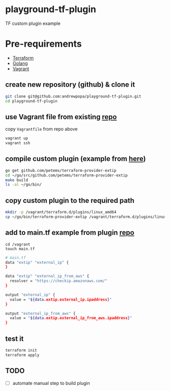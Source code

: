 # playground-tf-plugin
TF custom plugin example

# Pre-requirements

- [Terraform](https://www.terraform.io/downloads.html)
- [Golang](https://golang.org/dl/)
- [Vagrant](https://www.vagrantup.com/downloads.html)

## create new repository (github) & clone it

```bash
git clone git@github.com:andrewpopa/playground-tf-plugin.git
cd playground-tf-plugin
```

## use Vagrant file from existing [repo](https://github.com/kikitux/golang-110)

copy `Vagrantfile` from repo above

```bash
vagrant up
vagrant ssh
```

## compile custom plugin (example from [here](https://github.com/petems/terraform-provider-extip))

```bash
go get github.com/petems/terraform-provider-extip
cd ~/go/src/github.com/petems/terraform-provider-extip
make build
ls -al ~/go/bin/
```

## copy custom plugin to the required path
```bash
mkdir -p /vagrant/terraform.d/plugins/linux_amd64
cp ~/go/bin/terraform-provider-extip /vagrant/terraform.d/plugins/linux_amd64/
```

## add to main.tf example from plugin [repo](https://github.com/petems/terraform-provider-extip/blob/master/examples/main.tf)

```
cd /vagrant
touch main.tf
```

```bash
# main.tf
data "extip" "external_ip" {
}

data "extip" "external_ip_from_aws" {
  resolver = "https://checkip.amazonaws.com/"
}

output "external_ip" {
  value = "${data.extip.external_ip.ipaddress}"
}

output "external_ip_from_aws" {
  value = "${data.extip.external_ip_from_aws.ipaddress}"
}
```

## test it
```bash
terraform init
terraform apply
```

## TODO
- [ ] automate manual step to build plugin

